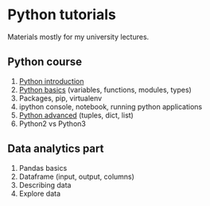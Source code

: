 # Python tutorials
Materials mostly for my university lectures.

## Python course
 1. [Python introduction](introduction.md)
 2. [Python basics](python-basics/python-basics.py) (variables, functions, modules, types)
 3. Packages, pip, virtualenv
 4. ipython console, notebook, running python applications
 5. [Python advanced](python-basics/advanced.py) (tuples, dict, list)
 6. Python2 vs Python3
 
## Data analytics part
 1. Pandas basics
 2. Dataframe (input, output, columns)
 3. Describing data
 4. Explore data
